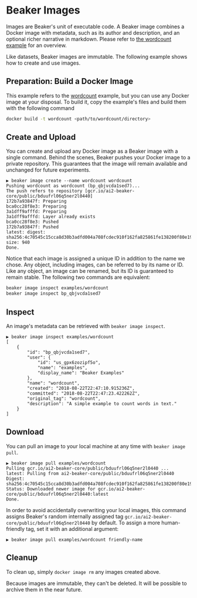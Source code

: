 # Beaker Images

Images are Beaker's unit of executable code. A Beaker image combines a Docker image with metadata,
such as its author and description, and an optional richer narrative in markdown. Please refer to
[the wordcount example](https://beaker.org/bp/bp_qbjvcda1sed7) for an overview.

Like datasets, Beaker images are immutable. The following example shows how to create and use images.

## Preparation: Build a Docker Image

This example refers to the [wordcount](../examples/wordcount) example, but you can use any Docker
image at your disposal. To build it, copy the example's files and build them with the following
command

```bash
docker build -t wordcount <path/to/wordcount/directory>
```

## Create and Upload

You can create and upload any Docker image as a Beaker image with a single command. Behind the scenes, Beaker pushes your
Docker image to a private repository. This guarantees that the image will remain available and
unchanged for future experiments.

```
▶ beaker image create --name wordcount wordcount
Pushing wordcount as wordcount (bp_qbjvcda1sed7)...
The push refers to repository [gcr.io/ai2-beaker-core/public/bduufrl06q5ner2l0440]
172b7a93847f: Preparing
bca0cc28f8e3: Preparing
3a1dff9afffd: Preparing
3a1dff9afffd: Layer already exists
bca0cc28f8e3: Pushed
172b7a93847f: Pushed
latest: digest: sha256:4c70545c15cca8d30b3adfd004a708fcdec910f162fa825861fe138200f80e19 size: 940
Done.
```

Notice that each image is assigned a unique ID in addition to the name we chose. Any object,
including images, can be referred to by its name or ID. Like any object, an image can be
renamed, but its ID is guaranteed to remain stable. The following two commands are equivalent:

```bash
beaker image inspect examples/wordcount
beaker image inspect bp_qbjvcda1sed7
```

## Inspect

An image's metadata can be retrieved with `beaker image inspect`.

```
▶ beaker image inspect examples/wordcount
[
    {
        "id": "bp_qbjvcda1sed7",
        "user": {
            "id": "us_gpx6zozipf5o",
            "name": "examples",
            "display_name": "Beaker Examples"
        },
        "name": "wordcount",
        "created": "2018-08-22T22:47:10.915236Z",
        "committed": "2018-08-22T22:47:23.422262Z",
        "original_tag": "wordcount",
        "description": "A simple example to count words in text."
    }
]
```

## Download

You can pull an image to your local machine at any time with `beaker image pull`.

```
▶ beaker image pull examples/wordcount
Pulling gcr.io/ai2-beaker-core/public/bduufrl06q5ner2l0440 ...
latest: Pulling from ai2-beaker-core/public/bduufrl06q5ner2l0440
Digest: sha256:4c70545c15cca8d30b3adfd004a708fcdec910f162fa825861fe138200f80e19
Status: Downloaded newer image for gcr.io/ai2-beaker-core/public/bduufrl06q5ner2l0440:latest
Done.
```

In order to avoid accidentally overwriting your local images, this command assigns Beaker's random
internally assigned tag  `gcr.io/ai2-beaker-core/public/bduufrl06q5ner2l0440` by default. To assign
a more human-friendly tag, set it with an additional argument:

```
▶ beaker image pull examples/wordcount friendly-name
```

## Cleanup

To clean up, simply `docker image rm` any images created above.

Because images are immutable, they can't be deleted. It will be possible to archive them in the
near future.
